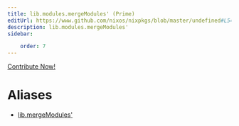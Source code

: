 ```yaml
---
title: lib.modules.mergeModules' (Prime)
editUrl: https://www.github.com/nixos/nixpkgs/blob/master/undefined#L547C19
description: lib.modules.mergeModules'
sidebar:

    order: 7
---
```


<a href="https://www.github.com/nixos/nixpkgs/blob/master/undefined#L547C19">Contribute Now!</a>


# Aliases

- [lib.mergeModules'](/nix-doc-comments/reference/lib/lib-mergemodules' (prime))


